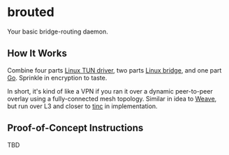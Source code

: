 brouted
=======
Your basic bridge-routing daemon.

How It Works
------------
Combine four parts [Linux TUN driver](https://www.kernel.org/doc/Documentation/networking/tuntap.txt), two parts [Linux bridge](https://www.kernel.org/doc/Documentation/networking/bridge.txt), and one part [Go](https://golang.org/). Sprinkle in encryption to taste.

In short, it's kind of like a VPN if you ran it over a dynamic peer-to-peer overlay using a fully-connected mesh topology. Similar in idea to [Weave](http://weave.works/), but run over L3 and closer to [tinc](http://www.tinc-vpn.org/) in implementation.

Proof-of-Concept Instructions
-----------------------------
TBD
